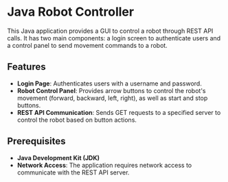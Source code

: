 # Java Robot Controller

This Java application provides a GUI to control a robot through REST API calls. It has two main components: a login screen to authenticate users and a control panel to send movement commands to a robot.

## Features

- **Login Page**: Authenticates users with a username and password.
- **Robot Control Panel**: Provides arrow buttons to control the robot's movement (forward, backward, left, right), as well as start and stop buttons.
- **REST API Communication**: Sends GET requests to a specified server to control the robot based on button actions.

## Prerequisites

- **Java Development Kit (JDK)**
- **Network Access**: The application requires network access to communicate with the REST API server.

